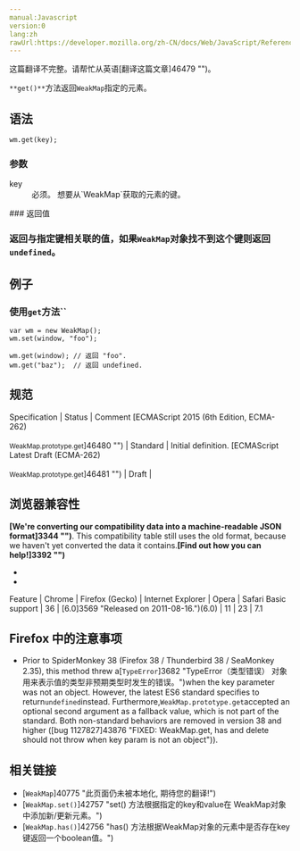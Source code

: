 ```yaml
---
manual:Javascript
version:0
lang:zh
rawUrl:https://developer.mozilla.org/zh-CN/docs/Web/JavaScript/Reference/Global_Objects/WeakMap/get
---
```




这篇翻译不完整。请帮忙从英语[翻译这篇文章]46479 "")。






`**get()**`方法返回`WeakMap`指定的元素。


## 语法<a name="语法"></a>

```
wm.get(key);
```

### 参数<a name="参数"></a>
<dl><dt id=''>key</dt><dd>必须。 想要从`WeakMap`获取的元素的键。</dd></dl>
### 返回值<a name="返回值"></a>

### 返回与指定键相关联的值，如果`WeakMap`对象找不到这个键则返回`undefined`。<a name="返回与指定键相关联的值，如果_WeakMap_对象找不到这个键则返回_undefined。"></a>

## 例子<a name="例子"></a>

### 使用`get`方法``<a name="使用_get_方法"></a>

```
var wm = new WeakMap();
wm.set(window, "foo");

wm.get(window); // 返回 "foo".
wm.get("baz");  // 返回 undefined.
```

## 规范<a name="规范"></a>

Specification | Status | Comment 
[ECMAScript 2015 (6th Edition, ECMA-262)<br></br><small>WeakMap.prototype.get</small>]46480 "") | Standard | Initial definition. 
[ECMAScript Latest Draft (ECMA-262)<br></br><small>WeakMap.prototype.get</small>]46481 "") | Draft |  


## 浏览器兼容性<a name="浏览器兼容性"></a>


**[We&#39;re converting our compatibility data into a machine-readable JSON format]3344 "")**. This compatibility table still uses the old format, because we haven&#39;t yet converted the data it contains.**[Find out how you can help!]3392 "")**


* 
* 

Feature | Chrome | Firefox (Gecko) | Internet Explorer | Opera | Safari 
Basic support | 36 | [6.0]3569 "Released on 2011-08-16.")(6.0) | 11 | 23 | 7.1 




## Firefox 中的注意事项<a name="Firefox_中的注意事项"></a>

* Prior to SpiderMonkey 38 (Firefox 38 / Thunderbird 38 / SeaMonkey 2.35), this method threw a[`TypeError`]3682 "TypeError（类型错误） 对象用来表示值的类型非预期类型时发生的错误。")when the key parameter was not an object. However, the latest ES6 standard specifies to return`undefined`instead. Furthermore,`WeakMap.prototype.get`accepted an optional second argument as a fallback value, which is not part of the standard. Both non-standard behaviors are removed in version 38 and higher ([bug 1127827]43876 "FIXED: WeakMap.get, has and delete should not throw when key param is not an object")).

## 相关链接<a name="相关链接"></a>

* [`WeakMap`]40775 "此页面仍未被本地化, 期待您的翻译!")
* [`WeakMap.set()`]42757 "set() 方法根据指定的key和value在 WeakMap对象中添加新/更新元素。")
* [`WeakMap.has()`]42756 "has() 方法根据WeakMap对象的元素中是否存在key键返回一个boolean值。")




